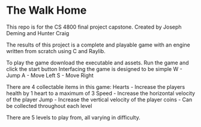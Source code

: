 # The Walk Home
This repo is for the CS 4800 final project capstone.
 Created by Joseph Deming and Hunter Craig
 
 The results of this project is a complete and playable game with an engine written from scratch using C and Raylib.
 
 To play the game download the executable and assets.
 Run the game and click the start button
 Interfacing the game is designed to be simple
 W - Jump
 A - Move Left
 S - Move Right
 
There are 4 collectable items in this game:
Hearts - Increase the players health by 1 heart to a maximum of 3
Speed  - Increase the horizontal velocity of the player
Jump   - Increase the vertical velocity of the player
coins  - Can be collected throughout each level

There are 5 levels to play from, all varying in difficulty.
